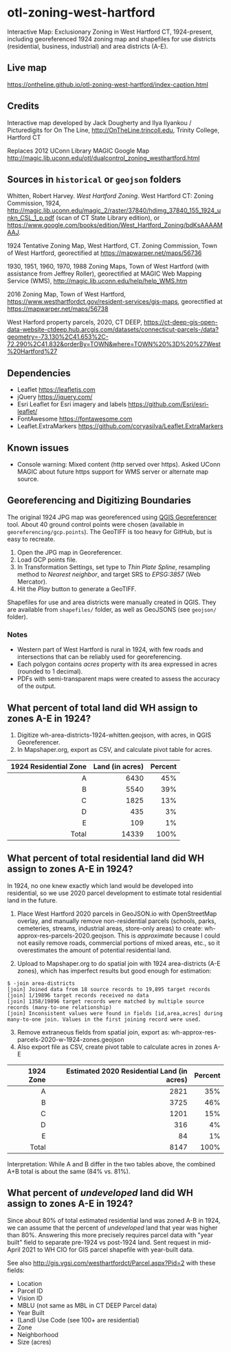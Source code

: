 # otl-zoning-west-hartford
Interactive Map: Exclusionary Zoning in West Hartford CT, 1924-present, including georeferenced 1924 zoning map and shapefiles for use districts (residential, business, industrial) and area districts (A-E).

## Live map
https://ontheline.github.io/otl-zoning-west-hartford/index-caption.html

## Credits
Interactive map developed by Jack Dougherty and Ilya Ilyankou / Picturedigits for On The Line, http://OnTheLine.trincoll.edu, Trinity College, Hartford CT

Replaces 2012 UConn Library MAGIC Google Map http://magic.lib.uconn.edu/otl/dualcontrol_zoning_westhartford.html

## Sources in `historical` or `geojson` folders
Whitten, Robert Harvey. *West Hartford Zoning*. West Hartford CT: Zoning Commission, 1924, http://magic.lib.uconn.edu/magic_2/raster/37840/hdimg_37840_155_1924_unkn_CSL_1_p.pdf (scan of CT State Library edition), or https://www.google.com/books/edition/West_Hartford_Zoning/bdKsAAAAMAAJ.

1924 Tentative Zoning Map, West Hartford, CT. Zoning Commission, Town of West Hartford, georectified at https://mapwarper.net/maps/56736

1930, 1951, 1960, 1970, 1988 Zoning Maps, Town of West Hartford (with assistance from Jeffrey Roller), georectified at MAGIC Web Mapping Service (WMS), http://magic.lib.uconn.edu/help/help_WMS.htm

2016 Zoning Map, Town of West Hartford, https://www.westhartfordct.gov/resident-services/gis-maps, georectified at https://mapwarper.net/maps/56738

West Harford property parcels, 2020, CT DEEP, https://ct-deep-gis-open-data-website-ctdeep.hub.arcgis.com/datasets/connecticut-parcels-/data?geometry=-73.130%2C41.653%2C-72.290%2C41.832&orderBy=TOWN&where=TOWN%20%3D%20%27West%20Hartford%27

## Dependencies
- Leaflet https://leafletjs.com
- jQuery https://jquery.com/
- Esri Leaflet for Esri imagery and labels https://github.com/Esri/esri-leaflet/
- FontAwesome https://fontawesome.com
- Leaflet.ExtraMarkers https://github.com/coryasilva/Leaflet.ExtraMarkers

## Known issues
- Console warning: Mixed content (http served over https). Asked UConn MAGIC about future https support for WMS server or alternate map source.

## Georeferencing and Digitizing Boundaries
The original 1924 JPG map was georeferenced using [QGIS Georeferencer](https://docs.qgis.org/3.16/en/docs/user_manual/working_with_raster/georeferencer.html) tool. About 40 ground control points were chosen (available in `georeferencing/gcp.points`). The GeoTIFF is too heavy for GitHub, but is easy to recreate.

1. Open the JPG map in Georeferencer.
1. Load GCP points file.
1. In Transformation Settings, set type to *Thin Plate Spline*, resampling method to *Nearest neighbor*, and target SRS to *EPSG:3857* (Web Mercator).
1. Hit the *Play* button to generate a GeoTIFF.

Shapefiles for use and area districts were manually created in QGIS. They are available from `shapefiles/` folder, as well as GeoJSONS (see `geojson/` folder).

### Notes
* Western part of West Hartford is rural in 1924, with few roads and intersections that can be reliably used for georeferencing.
* Each polygon contains *acres* property with its area expressed in acres (rounded to 1 decimal).
* PDFs with semi-transparent maps were created to assess the accuracy of the output.

## What percent of total land did WH assign to zones A-E in 1924?
1. Digitize wh-area-districts-1924-whitten.geojson, with acres, in QGIS Georeferencer.
2. In Mapshaper.org, export as CSV, and calculate pivot table for acres.

| 1924 Residential Zone | Land (in acres) | Percent |
|----------------------:|----------------:|--------:|
| A                     | 6430            | 45%     |
| B                     | 5540            | 39%     |
| C                     | 1825            | 13%     |
| D                     | 435             | 3%      |
| E                     | 109             | 1%      |
| Total                 | 14339           | 100%    |

## What percent of total residential land did WH assign to zones A-E in 1924?
In 1924, no one knew exactly which land would be developed into residential, so we use 2020 parcel development to estimate total residential land in the future.

1. Place West Hartford 2020 parcels in GeoJSON.io with OpenStreetMap overlay, and manually remove non-residential parcels (schools, parks, cemeteries, streams, industrial areas, store-only areas) to create: wh-approx-res-parcels-2020.geojson. This is *approximate* because I could not easily remove roads, commercial portions of mixed areas, etc., so it overestimates the amount of potential residential land.

2. Upload to Mapshaper.org to do spatial join with 1924 area-districts (A-E zones), which has imperfect results but good enough for estimation:

```
$ -join area-districts
[join] Joined data from 18 source records to 19,895 target records
[join] 1/19896 target records received no data
[join] 1358/19896 target records were matched by multiple source records (many-to-one relationship)
[join] Inconsistent values were found in fields [id,area,acres] during many-to-one join. Values in the first joining record were used.
```
3. Remove extraneous fields from spatial join, export as: wh-approx-res-parcels-2020-w-1924-zones.geojson
4. Also export file as CSV, create pivot table to calculate acres in zones A-E

| 1924 Zone | Estimated 2020 Residential Land (in acres) | Percent |
|----------:|-------------------------------------------:|--------:|
| A         | 2821                                       | 35%     |
| B         | 3725                                       | 46%     |
| C         | 1201                                       | 15%     |
| D         | 316                                        | 4%      |
| E         | 84                                         | 1%      |
| Total     | 8147                                       | 100%    |

Interpretation: While A and B differ in the two tables above, the combined A+B total is about the same (84% vs. 81%).

## What percent of *undeveloped* land did WH assign to zones A-E in 1924?
Since about 80% of total estimated residential land was zoned A-B in 1924, we can assume that the percent of *undeveloped* land that year was higher than 80%. Answering this more precisely requires parcel data with "year built" field to separate pre-1924 vs post-1924 land. Sent request in mid-April 2021 to WH CIO for GIS parcel shapefile with year-built data.

See also http://gis.vgsi.com/westhartfordct/Parcel.aspx?Pid=2 with these fields:
- Location
- Parcel ID
- Vision ID
- MBLU (not same as MBL in CT DEEP Parcel data)
- Year Built
- (Land) Use Code   (see 100+ are residential)
- Zone
- Neighborhood
- Size (acres)
